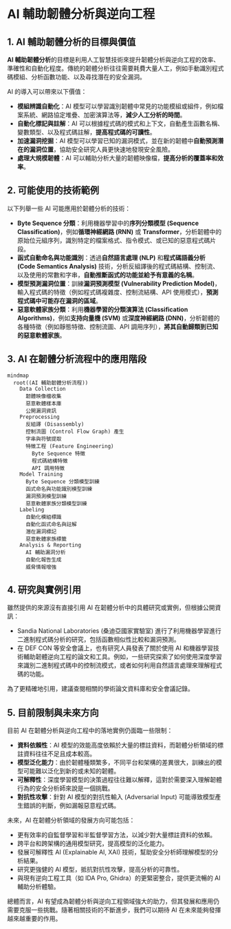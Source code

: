 # AI 輔助韌體分析與逆向工程

## 1. AI 輔助韌體分析的目標與價值

**AI 輔助韌體分析**的目標是利用人工智慧技術來提升韌體分析與逆向工程的效率、準確性和自動化程度。傳統的韌體分析往往需要耗費大量人工，例如手動識別程式碼模組、分析函數功能、以及尋找潛在的安全漏洞。

AI 的導入可以帶來以下價值：

- **模組辨識自動化**：AI 模型可以學習識別韌體中常見的功能模組或組件，例如檔案系統、網路協定堆疊、加密演算法等，**減少人工分析的時間**。
- **自動化標記與註解**：AI 可以根據程式碼的模式和上下文，自動產生函數名稱、變數類型、以及程式碼註解，**提高程式碼的可讀性**。
- **加速漏洞挖掘**：AI 模型可以學習已知的漏洞模式，並在新的韌體中**自動預測潛在的漏洞位置**，協助安全研究人員更快速地發現安全風險。
- **處理大規模韌體**：AI 可以輔助分析大量的韌體映像檔，**提高分析的覆蓋率和效率**。

## 2. 可能使用的技術範例

以下列舉一些 AI 可能應用於韌體分析的技術：

- **Byte Sequence 分類**：利用機器學習中的**序列分類模型 (Sequence Classification)**，例如**循環神經網路 (RNN)** 或 **Transformer**，分析韌體中的原始位元組序列，識別特定的檔案格式、指令模式、或已知的惡意程式碼片段。
- **函式自動命名與功能識別**：透過**自然語言處理 (NLP)** 和**程式碼語義分析 (Code Semantics Analysis)** 技術，分析反組譯後的程式碼結構、控制流、以及使用的常數和字串，**自動推斷函式的功能並給予有意義的名稱**。
- **模型預測漏洞位置**：訓練**漏洞預測模型 (Vulnerability Prediction Model)**，輸入程式碼的特徵（例如程式碼複雜度、控制流結構、API 使用模式），**預測程式碼中可能存在漏洞的區域**。
- **惡意軟體家族分類**：利用**機器學習的分類演算法 (Classification Algorithms)**，例如**支持向量機 (SVM)** 或**深度神經網路 (DNN)**，分析韌體的各種特徵（例如靜態特徵、控制流圖、API 調用序列），**將其自動歸類到已知的惡意軟體家族**。

## 3. AI 在韌體分析流程中的應用階段

```mermaid
mindmap
  root((AI 輔助韌體分析流程))
    Data Collection
      韌體映像檔收集
      惡意軟體樣本庫
      公開漏洞資訊
    Preprocessing
      反組譯 (Disassembly)
      控制流圖 (Control Flow Graph) 產生
      字串與符號提取
      特徵工程 (Feature Engineering)
        Byte Sequence 特徵
        程式碼結構特徵
        API 調用特徵
    Model Training
      Byte Sequence 分類模型訓練
      函式命名與功能識別模型訓練
      漏洞預測模型訓練
      惡意軟體家族分類模型訓練
    Labeling
      自動化模組標識
      自動化函式命名與註解
      潛在漏洞標記
      惡意軟體家族標籤
    Analysis & Reporting
      AI 輔助漏洞分析
      自動化報告生成
      威脅情報增強
```

## 4. 研究與實例引用

雖然提供的來源沒有直接引用 AI 在韌體分析中的具體研究或實例，但根據公開資訊：

- Sandia National Laboratories (桑迪亞國家實驗室) 進行了利用機器學習進行二進制程式碼分析的研究，包括函數相似性比較和漏洞預測。
- 在 DEF CON 等安全會議上，也有研究人員發表了關於使用 AI 和機器學習技術輔助韌體逆向工程的論文和工具。例如，一些研究探索了如何使用深度學習來識別二進制程式碼中的控制流模式，或者如何利用自然語言處理來理解程式碼的功能。

為了更精確地引用，建議查閱相關的學術論文資料庫和安全會議記錄。

## 5. 目前限制與未來方向

目前 AI 在韌體分析與逆向工程中的落地實例仍面臨一些限制：

- **資料依賴性**：AI 模型的效能高度依賴於大量的標註資料，而韌體分析領域的標註資料往往不足且成本較高。
- **模型泛化能力**：由於韌體種類繁多，不同平台和架構的差異很大，訓練出的模型可能難以泛化到新的或未知的韌體。
- **可解釋性**：深度學習模型的決策過程往往難以解釋，這對於需要深入理解韌體行為的安全分析師來說是一個挑戰。
- **對抗性攻擊**：針對 AI 模型的對抗性輸入 (Adversarial Input) 可能導致模型產生錯誤的判斷，例如漏報惡意程式碼。

未來，AI 在韌體分析領域的發展方向可能包括：

- 更有效率的自監督學習和半監督學習方法，以減少對大量標註資料的依賴。
- 跨平台和跨架構的通用模型研究，提高模型的泛化能力。
- 發展可解釋性 AI (Explainable AI, XAI) 技術，幫助安全分析師理解模型的分析結果。
- 研究更強健的 AI 模型，抵抗對抗性攻擊，提高分析的可靠性。
- 與現有逆向工程工具（如 IDA Pro, Ghidra）的更緊密整合，提供更流暢的 AI 輔助分析體驗。

總體而言，AI 有望成為韌體分析與逆向工程領域強大的助力，但其發展和應用仍需要克服一些挑戰。隨著相關技術的不斷進步，我們可以期待 AI 在未來能夠發揮越來越重要的作用。
